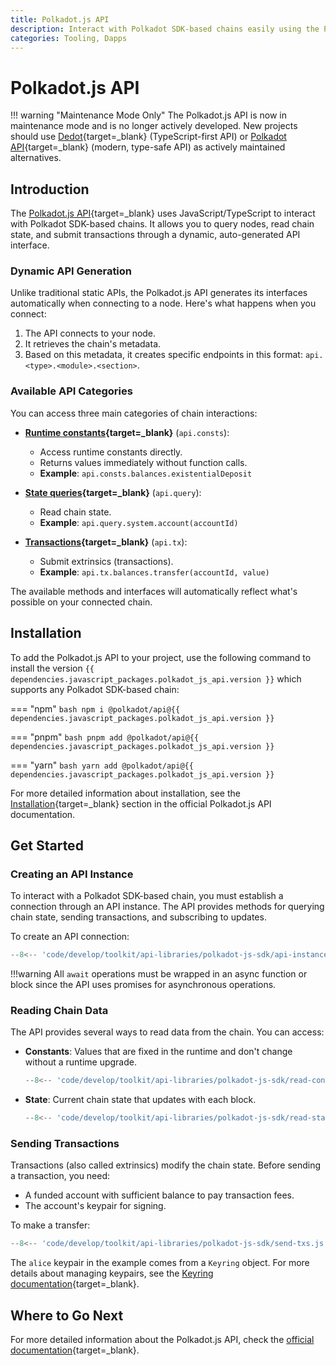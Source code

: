 ```yaml
---
title: Polkadot.js API
description: Interact with Polkadot SDK-based chains easily using the Polkadot.js API. Query chain data, submit transactions, and more via JavaScript or Typescript.
categories: Tooling, Dapps
---
```


# Polkadot.js API

!!! warning "Maintenance Mode Only"
    The Polkadot.js API is now in maintenance mode and is no longer actively developed. New projects should use [Dedot](/develop/toolkit/api-libraries/dedot){target=\_blank} (TypeScript-first API) or [Polkadot API](/develop/toolkit/api-libraries/papi){target=\_blank} (modern, type-safe API) as actively maintained alternatives.

## Introduction

The [Polkadot.js API](https://github.com/polkadot-js/api){target=\_blank} uses JavaScript/TypeScript to interact with Polkadot SDK-based chains. It allows you to query nodes, read chain state, and submit transactions through a dynamic, auto-generated API interface.

### Dynamic API Generation

Unlike traditional static APIs, the Polkadot.js API generates its interfaces automatically when connecting to a node. Here's what happens when you connect:

1. The API connects to your node.
2. It retrieves the chain's metadata.
3. Based on this metadata, it creates specific endpoints in this format: `api.<type>.<module>.<section>`.

### Available API Categories

You can access three main categories of chain interactions:

- **[Runtime constants](https://polkadot.js.org/docs/api/start/api.consts){target=\_blank}** (`api.consts`):

    - Access runtime constants directly.
    - Returns values immediately without function calls.
    - **Example**: `api.consts.balances.existentialDeposit`

- **[State queries](https://polkadot.js.org/docs/api/start/api.query/){target=\_blank}** (`api.query`):

    - Read chain state.
    - **Example**: `api.query.system.account(accountId)`

- **[Transactions](https://polkadot.js.org/docs/api/start/api.tx/){target=\_blank}** (`api.tx`):
    - Submit extrinsics (transactions).
    - **Example**: `api.tx.balances.transfer(accountId, value)`

The available methods and interfaces will automatically reflect what's possible on your connected chain.

## Installation

To add the Polkadot.js API to your project, use the following command to install the version `{{ dependencies.javascript_packages.polkadot_js_api.version }}` which supports any Polkadot SDK-based chain:

=== "npm"
    ```bash
    npm i @polkadot/api@{{ dependencies.javascript_packages.polkadot_js_api.version }}
    ```

=== "pnpm"
    ```bash
    pnpm add @polkadot/api@{{ dependencies.javascript_packages.polkadot_js_api.version }}
    ```

=== "yarn"
    ```bash
    yarn add @polkadot/api@{{ dependencies.javascript_packages.polkadot_js_api.version }}
    ```

For more detailed information about installation, see the [Installation](https://polkadot.js.org/docs/api/start/install/){target=\_blank} section in the official Polkadot.js API documentation.

## Get Started

### Creating an API Instance

To interact with a Polkadot SDK-based chain, you must establish a connection through an API instance. The API provides methods for querying chain state, sending transactions, and subscribing to updates.

To create an API connection:

```js
--8<-- 'code/develop/toolkit/api-libraries/polkadot-js-sdk/api-instance.js'
```

!!!warning
    All `await` operations must be wrapped in an async function or block since the API uses promises for asynchronous operations.

### Reading Chain Data

The API provides several ways to read data from the chain. You can access:

- **Constants**: Values that are fixed in the runtime and don't change without a runtime upgrade.

    ```js
    --8<-- 'code/develop/toolkit/api-libraries/polkadot-js-sdk/read-constants.js'
    ```

- **State**: Current chain state that updates with each block.

    ```js
    --8<-- 'code/develop/toolkit/api-libraries/polkadot-js-sdk/read-state.js'
    ```

### Sending Transactions

Transactions (also called extrinsics) modify the chain state. Before sending a transaction, you need:

- A funded account with sufficient balance to pay transaction fees.
- The account's keypair for signing.

To make a transfer:

```js
--8<-- 'code/develop/toolkit/api-libraries/polkadot-js-sdk/send-txs.js'
```

The `alice` keypair in the example comes from a `Keyring` object. For more details about managing keypairs, see the [Keyring documentation](https://polkadot.js.org/docs/keyring){target=\_blank}.

## Where to Go Next

For more detailed information about the Polkadot.js API, check the [official documentation](https://polkadot.js.org/docs/){target=\_blank}.